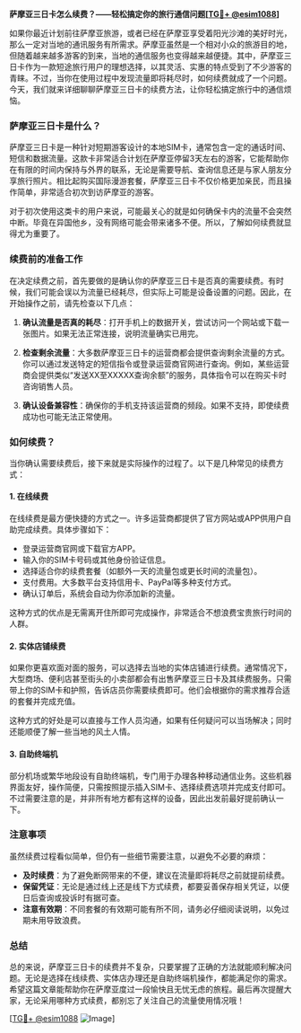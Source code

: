 **萨摩亚三日卡怎么续费？——轻松搞定你的旅行通信问题[[TG💪+ @esim1088](https://t.me/s/esim1088)]**

如果你最近计划前往萨摩亚旅游，或者已经在萨摩亚享受着阳光沙滩的美好时光，那么一定对当地的通讯服务有所需求。萨摩亚虽然是一个相对小众的旅游目的地，但随着越来越多游客的到来，当地的通信服务也变得越来越便捷。其中，萨摩亚三日卡作为一款短途旅行用户的理想选择，以其灵活、实惠的特点受到了不少游客的青睐。不过，当你在使用过程中发现流量即将耗尽时，如何续费就成了一个问题。今天，我们就来详细聊聊萨摩亚三日卡的续费方法，让你轻松搞定旅行中的通信烦恼。

### 萨摩亚三日卡是什么？

萨摩亚三日卡是一种针对短期游客设计的本地SIM卡，通常包含一定的通话时间、短信和数据流量。这款卡非常适合计划在萨摩亚停留3天左右的游客，它能帮助你在有限的时间内保持与外界的联系，无论是需要导航、查询信息还是与家人朋友分享旅行照片。相比起购买国际漫游套餐，萨摩亚三日卡不仅价格更加亲民，而且操作简单，非常适合初次到访萨摩亚的游客。

对于初次使用这类卡的用户来说，可能最关心的就是如何确保卡内的流量不会突然中断。毕竟在异国他乡，没有网络可能会带来诸多不便。所以，了解如何续费就显得尤为重要了。

### 续费前的准备工作

在决定续费之前，首先要做的是确认你的萨摩亚三日卡是否真的需要续费。有时候，我们可能会误以为流量已经耗尽，但实际上可能是设备设置的问题。因此，在开始操作之前，请先检查以下几点：

1. **确认流量是否真的耗尽**：打开手机上的数据开关，尝试访问一个网站或下载一张图片。如果无法正常连接，说明流量确实已用完。
   
2. **检查剩余流量**：大多数萨摩亚三日卡的运营商都会提供查询剩余流量的方式。你可以通过发送特定的短信指令或登录运营商官网进行查询。例如，某些运营商会提供类似“发送XX至XXXXX查询余额”的服务，具体指令可以在购买卡时咨询销售人员。

3. **确认设备兼容性**：确保你的手机支持该运营商的频段。如果不支持，即使续费成功也可能无法正常使用。

### 如何续费？

当你确认需要续费后，接下来就是实际操作的过程了。以下是几种常见的续费方式：

#### 1. 在线续费

在线续费是最方便快捷的方式之一。许多运营商都提供了官方网站或APP供用户自助完成续费。具体步骤如下：

- 登录运营商官网或下载官方APP。
- 输入你的SIM卡号码或其他身份验证信息。
- 选择适合你的续费套餐（如额外一天的流量包或更长时间的流量包）。
- 支付费用。大多数平台支持信用卡、PayPal等多种支付方式。
- 确认订单后，系统会自动为你添加新的流量。

这种方式的优点是无需离开住所即可完成操作，非常适合不想浪费宝贵旅行时间的人群。

#### 2. 实体店铺续费

如果你更喜欢面对面的服务，可以选择去当地的实体店铺进行续费。通常情况下，大型商场、便利店甚至街头的小卖部都会有出售萨摩亚三日卡及其续费服务。只需带上你的SIM卡和护照，告诉店员你需要续费即可。他们会根据你的需求推荐合适的套餐并完成充值。

这种方式的好处是可以直接与工作人员沟通，如果有任何疑问可以当场解决；同时还能顺便了解一些当地的风土人情。

#### 3. 自助终端机

部分机场或繁华地段设有自助终端机，专门用于办理各种移动通信业务。这些机器界面友好，操作简便，只需按照提示插入SIM卡、选择续费选项并完成支付即可。不过需要注意的是，并非所有地方都有这样的设备，因此出发前最好提前确认一下。

### 注意事项

虽然续费过程看似简单，但仍有一些细节需要注意，以避免不必要的麻烦：

- **及时续费**：为了避免断网带来的不便，建议在流量即将耗尽之前就提前续费。
- **保留凭证**：无论是通过线上还是线下方式续费，都要妥善保存相关凭证，以便日后查询或投诉时有据可查。
- **注意有效期**：不同套餐的有效期可能有所不同，请务必仔细阅读说明，以免过期未用导致浪费。

### 总结

总的来说，萨摩亚三日卡的续费并不复杂，只要掌握了正确的方法就能顺利解决问题。无论是选择在线续费、实体店办理还是自助终端机操作，都能满足你的需求。希望这篇文章能帮助你在萨摩亚度过一段愉快且无忧无虑的旅程。最后再次提醒大家，无论采用哪种方式续费，都别忘了关注自己的流量使用情况哦！

[[TG💪+ @esim1088](https://t.me/s/esim1088) ![Image](https://i.postimg.cc/4NQfJmqS/Snipaste-2025-05-13-00-14-12.png)]